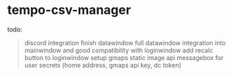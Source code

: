 # tempo-csv-manager

todo:
> discord integration
> finish datawindow
> full datawindow integration into mainwindow and good compatibility with loginwindow
> add recalc button to loginwindow
> setup gmaps static image api
> messagebox for user secrets (home address, gmaps api key, dc token)